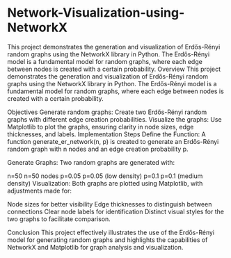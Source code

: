 # Network-Visualization-using-NetworkX
This project demonstrates the generation and visualization of Erdős-Rényi random graphs using the NetworkX library in Python. The Erdős-Rényi model is a fundamental model for random graphs, where each edge between nodes is created with a certain probability.
Overview
This project demonstrates the generation and visualization of Erdős-Rényi random graphs using the NetworkX library in Python. The Erdős-Rényi model is a fundamental model for random graphs, where each edge between nodes is created with a certain probability.

Objectives
Generate random graphs: Create two Erdős-Rényi random graphs with different edge creation probabilities.
Visualize the graphs: Use Matplotlib to plot the graphs, ensuring clarity in node sizes, edge thicknesses, and labels.
Implementation Steps
Define the Function: A function generate_er_network(n, p) is created to generate an Erdős-Rényi random graph with n nodes and an edge creation probability p.

Generate Graphs: Two random graphs are generated with:

n=50
n=50 nodes
p=0.05
p=0.05 (low density)
p=0.1
p=0.1 (medium density)
Visualization: Both graphs are plotted using Matplotlib, with adjustments made for:

Node sizes for better visibility
Edge thicknesses to distinguish between connections
Clear node labels for identification
Distinct visual styles for the two graphs to facilitate comparison.

Conclusion
This project effectively illustrates the use of the Erdős-Rényi model for generating random graphs and highlights the capabilities of NetworkX and Matplotlib for graph analysis and visualization.
